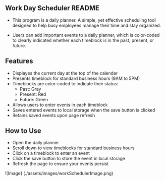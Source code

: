 ## Work Day Scheduler README

- This program is a daily planner. A simple, yet effective scheduling tool designed to help busy employees manage their time and stay organized.

- Users can add important events to a daily planner, which is color-coded to clearly indicated whether each timeblock is in the past, present, or future.

## Features

- Displayes the current day at the top of the calendar
- Presents timeblock for standard business hours (9AM to 5PM)
- Timeblocks are color-coded to indicate their status:
  - Past: Gray
  - Present: Red
  - Future: Green
- Allows users to enter events in each timeblock
- Saves entered events to local storage when the save button is clicked
- Retains saved events upon page refresh

## How to Use

- Open the daily planner
- Scroll down to view timeblocks for standard business hours
- Click on a timeblock to enter an event
- Click the save button to store the event in local storage
- Refresh the page to ensure your events persist

![Image] (./assets/images/workSchedulerImage.png)
